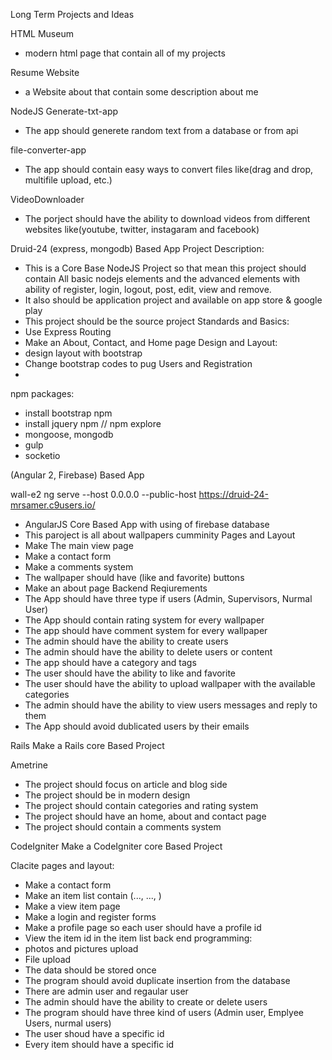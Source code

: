 Long Term Projects and Ideas

HTML Museum 
* modern html page that contain all of my projects

Resume Website
* a Website about that contain some description about me


NodeJS
Generate-txt-app
* The app should generete random text from a database or from api

file-converter-app
* The app should contain easy ways to convert files like(drag and drop, multifile upload, etc.)

VideoDownloader
* The porject should have the ability to download videos from different websites like(youtube, twitter, instagaram and facebook)

Druid-24 (express, mongodb) Based App
Project Description:
* This is a Core Base NodeJS Project so that mean this project should contain All basic nodejs elements and the advanced elements with ability of register, login, logout, post, edit, view and remove.
* It also should be application project and available on app store & google play
* This project should be the source project
Standards and Basics:
* Use Express Routing
* Make an About, Contact, and Home page
Design and Layout:
* design layout with bootstrap
* Change bootstrap codes to pug
Users and Registration
* 
npm packages:
* install bootstrap npm
* install jquery npm
//    npm explore
* mongoose, mongodb
* gulp
* socketio

<Name> (Angular 2, Firebase) Based App

wall-e2
ng serve --host 0.0.0.0 --public-host https://druid-24-mrsamer.c9users.io/
* AngularJS Core Based App with using of firebase database
* This paroject is all about wallpapers cumminity
Pages and Layout
* Make The main view page
* Make a contact form
* Make a comments system
* The wallpaper should have (like and favorite) buttons
* Make an about page
Backend Reqiurements
* The App should have three type if users (Admin, Supervisors, Nurmal User)
* The App should contain rating system for every wallpaper
* The app should have comment system for every wallpaper
* The admin should have the ability to create users
* The admin should have the ability to delete users or content
* The app should have a category and tags
* The user should have the ability to like and favorite
* The user should have the ability to upload wallpaper with the available categories
* The admin should have the ability to view users messages and reply to them
* The App should avoid dublicated users by their emails



Rails
Make a Rails core Based Project

Ametrine
* The project should focus on article and blog side
* The project should be in modern design
* The project should contain categories and rating system
* The project should have an home, about and contact page
* The project should contain a comments system


CodeIgniter
Make a CodeIgniter core Based Project

Clacite
pages and layout:
* Make a contact form
* Make an item list contain (..., ..., )
* Make a view item page
* Make a login and register forms
* Make a profile page so each user should have a profile id
* View the item id in the item list
back end programming:
* photos and pictures upload
* File upload
* The data should be stored once
* The program should avoid duplicate insertion from the database
* There are admin user and regaular user
* The admin should have the ability to create or delete users
* The program should have three kind of users (Admin user, Emplyee Users, nurmal users)
* The user shoud have a specific id
* Every item should have a specific id

